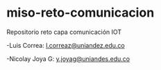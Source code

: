 # miso-reto-comunicacion
Repositorio reto capa comunicación IOT

-Luis Correa: l.correaz@uniandez.edu.co

-Nicolay Joya G: y.joyag@uniandes.edu.co
